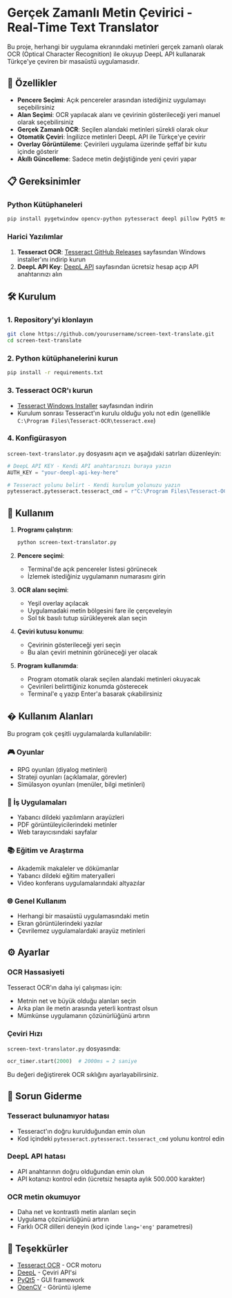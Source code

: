# Gerçek Zamanlı Metin Çevirici - Real-Time Text Translator

Bu proje, herhangi bir uygulama ekranındaki metinleri gerçek zamanlı olarak OCR (Optical Character Recognition) ile okuyup DeepL API kullanarak Türkçe'ye çeviren bir masaüstü uygulamasıdır.

## 🎯 Özellikler

- **Pencere Seçimi**: Açık pencereler arasından istediğiniz uygulamayı seçebilirsiniz
- **Alan Seçimi**: OCR yapılacak alanı ve çevirinin gösterileceği yeri manuel olarak seçebilirsiniz
- **Gerçek Zamanlı OCR**: Seçilen alandaki metinleri sürekli olarak okur
- **Otomatik Çeviri**: İngilizce metinleri DeepL API ile Türkçe'ye çevirir
- **Overlay Görüntüleme**: Çevirileri uygulama üzerinde şeffaf bir kutu içinde gösterir
- **Akıllı Güncelleme**: Sadece metin değiştiğinde yeni çeviri yapar

## 📋 Gereksinimler

### Python Kütüphaneleri
```bash
pip install pygetwindow opencv-python pytesseract deepl pillow PyQt5 mss pywin32 numpy
```

### Harici Yazılımlar
1. **Tesseract OCR**: [Tesseract GitHub Releases](https://github.com/UB-Mannheim/tesseract/wiki) sayfasından Windows installer'ını indirip kurun
2. **DeepL API Key**: [DeepL API](https://www.deepl.com/pro-api) sayfasından ücretsiz hesap açıp API anahtarınızı alın

## 🛠️ Kurulum

### 1. Repository'yi klonlayın
```bash
git clone https://github.com/yourusername/screen-text-translate.git
cd screen-text-translate
```

### 2. Python kütüphanelerini kurun
```bash
pip install -r requirements.txt
```

### 3. Tesseract OCR'ı kurun
- [Tesseract Windows Installer](https://github.com/tesseract-ocr/tesseract) sayfasından indirin
- Kurulum sonrası Tesseract'ın kurulu olduğu yolu not edin (genellikle `C:\Program Files\Tesseract-OCR\tesseract.exe`)

### 4. Konfigürasyon
`screen-text-translator.py` dosyasını açın ve aşağıdaki satırları düzenleyin:

```python
# DeepL API KEY - Kendi API anahtarınızı buraya yazın
AUTH_KEY = "your-deepl-api-key-here"

# Tesseract yolunu belirt - Kendi kurulum yolunuzu yazın
pytesseract.pytesseract.tesseract_cmd = r"C:\Program Files\Tesseract-OCR\tesseract.exe"
```

## 🚀 Kullanım

1. **Programı çalıştırın**:
   ```bash
   python screen-text-translator.py
   ```

2. **Pencere seçimi**:
   - Terminal'de açık pencereler listesi görünecek
   - İzlemek istediğiniz uygulamanın numarasını girin

3. **OCR alanı seçimi**:
   - Yeşil overlay açılacak
   - Uygulamadaki metin bölgesini fare ile çerçeveleyin
   - Sol tık basılı tutup sürükleyerek alan seçin

4. **Çeviri kutusu konumu**:
   - Çevirinin gösterileceği yeri seçin
   - Bu alan çeviri metninin görüneceği yer olacak

5. **Program kullanımda**:
   - Program otomatik olarak seçilen alandaki metinleri okuyacak
   - Çevirileri belirttiğiniz konumda gösterecek
   - Terminal'e `q` yazıp Enter'a basarak çıkabilirsiniz

## � Kullanım Alanları

Bu program çok çeşitli uygulamalarda kullanılabilir:

### 🎮 Oyunlar
- RPG oyunları (diyalog metinleri)
- Strateji oyunları (açıklamalar, görevler)
- Simülasyon oyunları (menüler, bilgi metinleri)

### 💼 İş Uygulamaları
- Yabancı dildeki yazılımların arayüzleri
- PDF görüntüleyicilerindeki metinler
- Web tarayıcısındaki sayfalar

### 📚 Eğitim ve Araştırma
- Akademik makaleler ve dökümanlar
- Yabancı dildeki eğitim materyalleri
- Video konferans uygulamalarındaki altyazılar

### 🌐 Genel Kullanım
- Herhangi bir masaüstü uygulamasındaki metin
- Ekran görüntülerindeki yazılar
- Çevrilemez uygulamalardaki arayüz metinleri

## ⚙️ Ayarlar

### OCR Hassasiyeti
Tesseract OCR'ın daha iyi çalışması için:
- Metnin net ve büyük olduğu alanları seçin
- Arka plan ile metin arasında yeterli kontrast olsun
- Mümkünse uygulamanın çözünürlüğünü artırın

### Çeviri Hızı
`screen-text-translator.py` dosyasında:
```python
ocr_timer.start(2000)  # 2000ms = 2 saniye
```
Bu değeri değiştirerek OCR sıklığını ayarlayabilirsiniz.

## 🔧 Sorun Giderme

### Tesseract bulunamıyor hatası
- Tesseract'ın doğru kurulduğundan emin olun
- Kod içindeki `pytesseract.pytesseract.tesseract_cmd` yolunu kontrol edin

### DeepL API hatası
- API anahtarının doğru olduğundan emin olun
- API kotanızı kontrol edin (ücretsiz hesapta aylık 500.000 karakter)

### OCR metin okumuyor
- Daha net ve kontrastlı metin alanları seçin
- Uygulama çözünürlüğünü artırın
- Farklı OCR dilleri deneyin (kod içinde `lang='eng'` parametresi)

## 🙏 Teşekkürler

- [Tesseract OCR](https://github.com/tesseract-ocr/tesseract) - OCR motoru
- [DeepL](https://www.deepl.com/) - Çeviri API'si
- [PyQt5](https://pypi.org/project/PyQt5/) - GUI framework
- [OpenCV](https://opencv.org/) - Görüntü işleme
